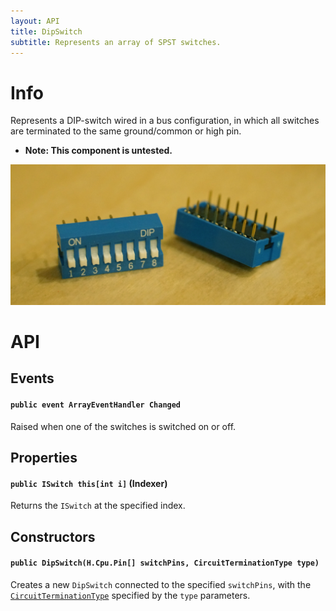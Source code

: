 ```yaml
---
layout: API
title: DipSwitch
subtitle: Represents an array of SPST switches. 
---
```


# Info

Represents a DIP-switch wired in a bus configuration, in which all switches are terminated to the same ground/common or high pin.

 * **Note: This component is untested.**

![](DIP_Switches.jpg)

# API

## Events

#### `public event ArrayEventHandler Changed`

Raised when one of the switches is switched on or off.


## Properties

#### `public ISwitch this[int i]` (Indexer)

Returns the `ISwitch` at the specified index.

## Constructors

#### `public DipSwitch(H.Cpu.Pin[] switchPins, CircuitTerminationType type)`

Creates a new `DipSwitch` connected to the specified `switchPins`, with the [`CircuitTerminationType`](/API/CircuitTerminationType) specified by the `type` parameters.

